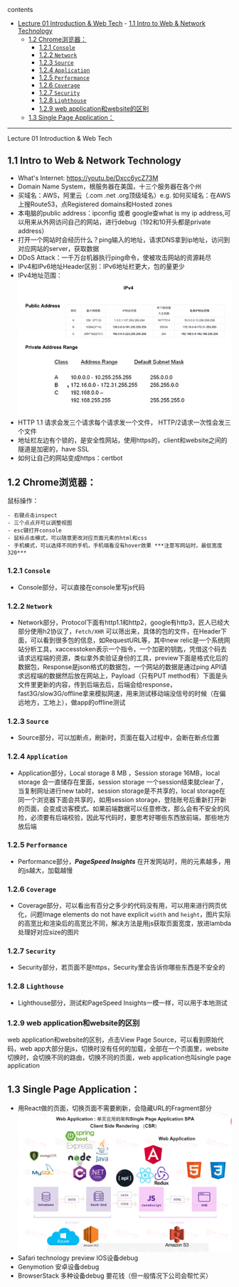 contents

- [Lecture 01 Introduction \& Web Tech](#lecture-01-introduction--web-tech)
      - [1.1 Intro to Web \& Network Technology](#11-intro-to-web--network-technology)
    - [1.2 Chrome浏览器：](#12-chrome浏览器)
      - [1.2.1 ```Console```](#121-console)
      - [1.2.2 ```Network```](#122-network)
      - [1.2.3 ```Source```](#123-source)
      - [1.2.4 ```Application```](#124-application)
      - [1.2.5 ```Performance```](#125-performance)
      - [1.2.6 ```Coverage```](#126-coverage)
      - [1.2.7 ```Security```](#127-security)
      - [1.2.8 ```Lighthouse```](#128-lighthouse)
      - [1.2.9 web application和website的区别](#129-web-application和website的区别)
    - [1.3 Single Page Application：](#13-single-page-application)



---
Lecture 01 Introduction & Web Tech

## 1.1 Intro to Web & Network Technology
- What's Internet: https://youtu.be/Dxcc6ycZ73M
- Domain Name System，根服务器在美国，十三个服务器在各个州
- 买域名：AWS，阿里云（.com .net .org顶级域名）e.g. 如何买域名：在AWS上搜Route53，点Registered domains和Hosted zones
- 本电脑的public address：ipconfig 或者 google查what is my ip address,可以用来从外网访问自己的网站，进行debug（192和10开头都是private address）
- 打开一个网站时会经历什么？ping输入的地址，请求DNS拿到ip地址，访问到对应网站的server，获取数据
- DDoS Attack：一千万台机器执行ping命令，使被攻击网站的资源耗尽
- IPv4和IPv6地址Header区别：IPv6地址栏更大，包的量更少
- IPv4地址范围：
 ![Screenshot](./Src/IPV4.png)
- HTTP 1.1 请求会发三个请求每个请求发一个文件， HTTP/2请求一次性会发三个文件
- 地址栏左边有个锁的，是安全性网站，使用https的，client和website之间的隧道是加密的，have SSL
- 如何让自己的网站变成https：certbot
## 1.2 Chrome浏览器：
鼠标操作：
	
	- 右键点击inspect
	- 三个点点开可以调整视图
	- esc键打开console
	- 鼠标点击模式，可以随意更改对应页面元素的html和css
	- 手机模式，可以选择不同的手机，手机端看没有hover效果 ***注意写网站时，最低宽度320***

### 1.2.1 ```Console```
-  Console部分，可以直接在console里写js代码
### 1.2.2 ```Network```
- Network部分，Protocol下面有http1.1和http2，google有http3，匠人已经大部分使用h2协议了，```Fetch/XHR``` 可以筛出来，具体的包的文件，在Header下面，可以看到很多包的信息，如RequestURL等，其中new relic是一个系统网站分析工具，xaccesstoken表示一个指令，一个加密的钥匙，凭借这个码去请求远程端的资源，类似拿外卖验证身份的工具，preview下面是格式化后的数据包，Response是json格式的数据包，一个网站的数据是通过ping API请求远程端的数据然后放在网站上，Payload（只有PUT method有）下面是头文件里更新的内容，传到后端去后，后端会给response，fast3G/slow3G/offline拿来模拟网速，用来测试移动端没信号的时候（在偏远地方，工地上），做app的offline测试
### 1.2.3 ```Source```
- Source部分，可以加断点，刷新时，页面在载入过程中，会断在断点位置
### 1.2.4 ```Application```
- Application部分，Local storage 8 MB ，Session storage 16MB，local storage 会一直储存在里面，session storage 一个session结束就clear了，当复制网址进行new tab时，session storage是不共享的，local storage在同一个浏览器下面会共享的，如用session storage，登陆账号后重新打开新的页面，会变成访客模式。如果前端数据可以任意修改，那么会有不安全的风险，必须要有后端校验，因此写代码时，要思考好哪些东西放前端，那些地方放后端
### 1.2.5 ```Performance```
- Performance部分，***PageSpeed Insights***  在开发网站时，用的元素越多，用的js越大，加载越慢
### 1.2.6 ```Coverage```
- Coverage部分，可以看出有百分之多少的代码没有用，可以用来进行网页优化，问题Image elements do not have explicit `width` and `height`，图片实际的高宽比和渲染后的高宽比不同，解决方法是用js获取页面宽度，放进lambda处理好对应size的图片
### 1.2.7 ```Security``` 
- Security部分，若页面不是https，Security里会告诉你哪些东西是不安全的
### 1.2.8 ```Lighthouse``` 
- Lighthouse部分，测试和PageSpeed Insights一模一样，可以用于本地测试

### 1.2.9 web application和website的区别
web application和website的区别，点击View Page Source，可以看到原始代码，web app大部分是js，切换时没有任何的加载，全部在一个页面里，website切换时，会切换不同的路由，切换不同的页面，web application也叫single page application

## 1.3 Single Page Application：
- 用React做的页面，切换页面不需要刷新，会隐藏URL的Fragment部分
 ![Screenshot](./Src/web_application_architecture.png)
- Safari technology preview IOS设备debug
- Genymotion 安卓设备debug
- BrowserStack 多种设备debug 要花钱（但一般情况下公司会帮忙买）
